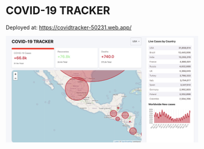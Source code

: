 # COVID-19 TRACKER

Deployed at:
https://covidtracker-50231.web.app/

![](https://github.com/coperyan/covid-19-tracker/blob/main/COVID_19_TRACKER_SCREENSHOT.png)
